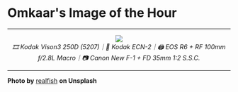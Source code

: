 # Omkaar's Image of the Hour

---

<div align="center">

<a href="https://unsplash.com/photos/books-fill-shelves-in-a-cozy-library-0JE93J0aOOM">
  <img src="https://images.unsplash.com/photo-1747913647304-9f298ff28ff4?crop=entropy&cs=tinysrgb&fit=max&fm=jpg&ixid=M3w3NjA2Nzh8MHwxfHJhbmRvbXx8fHx8fHx8fDE3NDk2ODY0MDB8&ixlib=rb-4.1.0&q=80&w=1080" style="max-width:100%; height:auto;">
</a>

<br>
<i>🎞️ Kodak Vison3 250D (5207)｜🧪 Kodak ECN-2｜🖨️ EOS R6 + RF 100mm f/2.8L Macro｜📷 Canon New F-1 + FD 35mm 1:2 S.S.C.</i>

</div>

---

**Photo by** [realfish](https://unsplash.com/@realfish) **on Unsplash**
